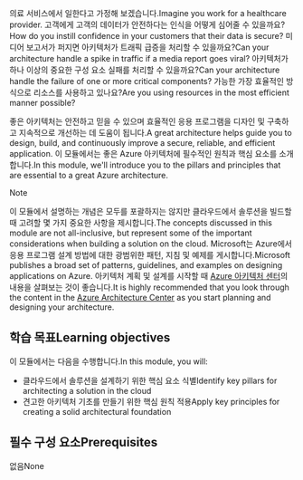 <span data-ttu-id="73f2c-101">의료 서비스에서 일한다고 가정해 보겠습니다.</span><span class="sxs-lookup"><span data-stu-id="73f2c-101">Imagine you work for a healthcare provider.</span></span> <span data-ttu-id="73f2c-102">고객에게 고객의 데이터가 안전하다는 인식을 어떻게 심어줄 수 있을까요?</span><span class="sxs-lookup"><span data-stu-id="73f2c-102">How do you instill confidence in your customers that their data is secure?</span></span> <span data-ttu-id="73f2c-103">미디어 보고서가 퍼지면 아키텍처가 트래픽 급증을 처리할 수 있을까요?</span><span class="sxs-lookup"><span data-stu-id="73f2c-103">Can your architecture handle a spike in traffic if a media report goes viral?</span></span> <span data-ttu-id="73f2c-104">아키텍처가 하나 이상의 중요한 구성 요소 실패를 처리할 수 있을까요?</span><span class="sxs-lookup"><span data-stu-id="73f2c-104">Can your architecture handle the failure of one or more critical components?</span></span> <span data-ttu-id="73f2c-105">가능한 가장 효율적인 방식으로 리소스를 사용하고 있나요?</span><span class="sxs-lookup"><span data-stu-id="73f2c-105">Are you using resources in the most efficient manner possible?</span></span>

<span data-ttu-id="73f2c-106">좋은 아키텍처는 안전하고 믿을 수 있으며 효율적인 응용 프로그램을 디자인 및 구축하고 지속적으로 개선하는 데 도움이 됩니다.</span><span class="sxs-lookup"><span data-stu-id="73f2c-106">A great architecture helps guide you to design, build, and continuously improve a secure, reliable, and efficient application.</span></span> <span data-ttu-id="73f2c-107">이 모듈에서는 좋은 Azure 아키텍처에 필수적인 원칙과 핵심 요소를 소개합니다.</span><span class="sxs-lookup"><span data-stu-id="73f2c-107">In this module, we'll introduce you to the pillars and principles that are essential to a great Azure architecture.</span></span>

> [!NOTE]
> <span data-ttu-id="73f2c-108">이 모듈에서 설명하는 개념은 모두를 포괄하지는 않지만 클라우드에서 솔루션을 빌드할 때 고려할 몇 가지 중요한 사항을 제시합니다.</span><span class="sxs-lookup"><span data-stu-id="73f2c-108">The concepts discussed in this module are not all-inclusive, but represent some of the important considerations when building a solution on the cloud.</span></span> <span data-ttu-id="73f2c-109">Microsoft는 Azure에서 응용 프로그램 설계 방법에 대한 광범위한 패턴, 지침 및 예제를 게시합니다.</span><span class="sxs-lookup"><span data-stu-id="73f2c-109">Microsoft publishes a broad set of patterns, guidelines, and examples on designing applications on Azure.</span></span> <span data-ttu-id="73f2c-110">아키텍처 계획 및 설계를 시작할 때 [Azure 아키텍처 센터](https://docs.microsoft.com/azure/architecture/)의 내용을 살펴보는 것이 좋습니다.</span><span class="sxs-lookup"><span data-stu-id="73f2c-110">It is highly recommended that you look through the content in the [Azure Architecture Center](https://docs.microsoft.com/azure/architecture/) as you start planning and designing your architecture.</span></span>

## <a name="learning-objectives"></a><span data-ttu-id="73f2c-111">학습 목표</span><span class="sxs-lookup"><span data-stu-id="73f2c-111">Learning objectives</span></span>

<span data-ttu-id="73f2c-112">이 모듈에서는 다음을 수행합니다.</span><span class="sxs-lookup"><span data-stu-id="73f2c-112">In this module, you will:</span></span>

- <span data-ttu-id="73f2c-113">클라우드에서 솔루션을 설계하기 위한 핵심 요소 식별</span><span class="sxs-lookup"><span data-stu-id="73f2c-113">Identify key pillars for architecting a solution in the cloud</span></span>
- <span data-ttu-id="73f2c-114">견고한 아키텍처 기초를 만들기 위한 핵심 원칙 적용</span><span class="sxs-lookup"><span data-stu-id="73f2c-114">Apply key principles for creating a solid architectural foundation</span></span>

## <a name="prerequisites"></a><span data-ttu-id="73f2c-115">필수 구성 요소</span><span class="sxs-lookup"><span data-stu-id="73f2c-115">Prerequisites</span></span>  

<span data-ttu-id="73f2c-116">없음</span><span class="sxs-lookup"><span data-stu-id="73f2c-116">None</span></span>